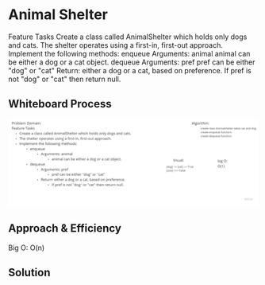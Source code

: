 # Animal Shelter
<!-- Description of the challenge -->
Feature Tasks
Create a class called AnimalShelter which holds only dogs and cats.
The shelter operates using a first-in, first-out approach.
Implement the following methods:
enqueue
Arguments: animal
animal can be either a dog or a cat object.
dequeue
Arguments: pref
pref can be either "dog" or "cat"
Return: either a dog or a cat, based on preference.
If pref is not "dog" or "cat" then return null.

## Whiteboard Process
<!-- Embedded whiteboard image -->
![alt](./Shelter.jpg)

## Approach & Efficiency
<!-- What approach did you take? Why? What is the Big O space/time for this approach? -->
Big O: O(n)

## Solution
<!-- Show how to run your code, and examples of it in action -->
